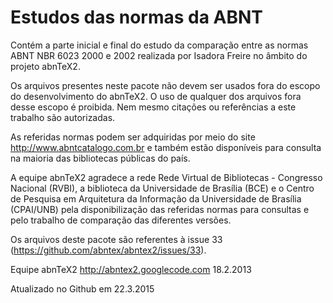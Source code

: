 # Estudos das normas da ABNT

Contém a parte inicial e final do estudo da comparação entre as normas ABNT NBR 6023 2000 e 2002 realizada por Isadora Freire no âmbito do projeto abnTeX2.

Os arquivos presentes neste pacote não devem ser usados fora do escopo do desenvolvimento do abnTeX2. O uso de qualquer dos arquivos fora desse escopo é proibida. Nem mesmo citações ou referências a este trabalho são autorizadas.

As referidas normas podem ser adquiridas por meio do site http://www.abntcatalogo.com.br e também estão disponíveis para consulta na maioria das bibliotecas públicas do país.

A equipe abnTeX2 agradece a rede Rede Virtual de Bibliotecas - Congresso Nacional (RVBI), a biblioteca da Universidade de Brasília (BCE) e o Centro de Pesquisa em Arquitetura da Informação da Universidade de Brasília (CPAI/UNB) pela disponibilização das referidas normas para consultas e pelo trabalho de comparação das diferentes versões.

Os arquivos deste pacote são referentes à issue 33 (https://github.com/abntex/abntex2/issues/33).

Equipe abnTeX2
http://abntex2.googlecode.com
18.2.2013

Atualizado no Github em 22.3.2015